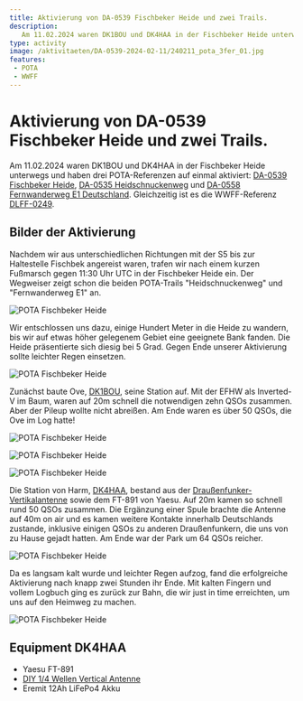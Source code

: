 ```yaml
---
title: Aktivierung von DA-0539 Fischbeker Heide und zwei Trails.
description: 
   Am 11.02.2024 waren DK1BOU und DK4HAA in der Fischbeker Heide unterwegs und haben drei POTA-Referenzen auf einmal aktiviert.
type: activity
image: /aktivitaeten/DA-0539-2024-02-11/240211_pota_3fer_01.jpg
features:
 - POTA
 - WWFF
---
```

# Aktivierung von DA-0539 Fischbeker Heide und zwei Trails.
Am 11.02.2024 waren DK1BOU und DK4HAA in der Fischbeker Heide unterwegs und haben drei POTA-Referenzen auf einmal aktiviert: [DA-0539 Fischbeker Heide](https://pota.app/#/park/DA-0539), [DA-0535 Heidschnuckenweg](https://pota.app/#/park/DA-0535) und [DA-0558 Fernwanderweg E1 Deutschland](https://pota.app/#/park/DA-0558). Gleichzeitig ist es die WWFF-Referenz [DLFF-0249](https://wwff.co/directory/?showRef=DLFF-0249).

## Bilder der Aktivierung


Nachdem wir aus unterschiedlichen Richtungen mit der S5 bis zur Haltestelle Fischbek angereist waren, trafen wir nach einem kurzen Fußmarsch gegen 11:30 Uhr UTC in der Fischbeker Heide ein. Der Wegweiser zeigt schon die beiden POTA-Trails "Heidschnuckenweg" und "Fernwanderweg E1" an.

![POTA Fischbeker Heide](/aktivitaeten/DA-0539-2024-02-11/240211_pota_3fer_00.jpg)


Wir entschlossen uns dazu, einige Hundert Meter in die Heide zu wandern, bis wir auf etwas höher gelegenem Gebiet eine geeignete Bank fanden. Die Heide präsentierte sich diesig bei 5 Grad. Gegen Ende unserer Aktivierung sollte leichter Regen einsetzen.

![POTA Fischbeker Heide](/aktivitaeten/DA-0539-2024-02-11/240211_pota_3fer_01.jpg)


Zunächst baute Ove, [DK1BOU](https://www.qrz.com/db/DK1BOU), seine Station auf. Mit der EFHW als Inverted-V im Baum, waren auf 20m schnell die notwendigen zehn QSOs zusammen. Aber der Pileup wollte nicht abreißen. Am Ende waren es über 50 QSOs, die Ove im Log hatte!

![POTA Fischbeker Heide](/aktivitaeten/DA-0539-2024-02-11/240211_pota_3fer_02.jpg)

![POTA Fischbeker Heide](/aktivitaeten/DA-0539-2024-02-11/240211_pota_3fer_03.jpg)

![POTA Fischbeker Heide](/aktivitaeten/DA-0539-2024-02-11/240211_pota_3fer_04.jpg)


Die Station von Harm, [DK4HAA](https://www.qrz.com/db/DK4HAA), bestand aus der [Draußenfunker-Vertikalantenne](/diy/teleskop-viertelwellen-vertical.html) sowie dem FT-891 von Yaesu. Auf 20m kamen so schnell rund 50 QSOs zusammen. Die Ergänzung einer Spule brachte die Antenne auf 40m on air und es kamen weitere Kontakte innerhalb Deutschlands zustande, inklusive einigen QSOs zu anderen Draußenfunkern, die uns von zu Hause gejadt hatten. Am Ende war der Park um 64 QSOs reicher.

![POTA Fischbeker Heide](/aktivitaeten/DA-0539-2024-02-11/240211_pota_3fer_05.jpg)

Da es langsam kalt wurde und leichter Regen aufzog, fand die erfolgreiche Aktivierung nach knapp zwei Stunden ihr Ende. Mit kalten Fingern und vollem Logbuch ging es zurück zur Bahn, die wir just in time erreichten, um uns auf den Heimweg zu machen.

![POTA Fischbeker Heide](/aktivitaeten/DA-0539-2024-02-11/240211_pota_3fer_06.jpg)


## Equipment DK4HAA
- Yaesu FT-891
- [DIY 1/4 Wellen Vertical Antenne](/diy/teleskop-viertelwellen-vertical.html)
- Eremit 12Ah LiFePo4 Akku

